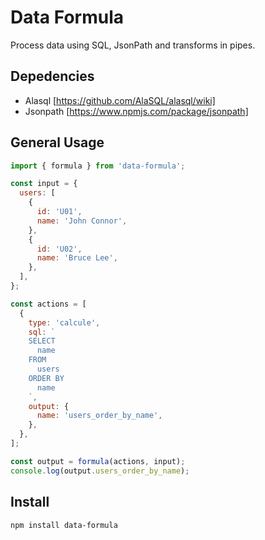 # Data Formula

Process data using SQL, JsonPath and transforms in pipes.

## Depedencies

- Alasql [https://github.com/AlaSQL/alasql/wiki]
- Jsonpath [https://www.npmjs.com/package/jsonpath]

## General Usage

```js
import { formula } from 'data-formula';

const input = {
  users: [
    {
      id: 'U01',
      name: 'John Connor',
    },
    {
      id: 'U02',
      name: 'Bruce Lee',
    },
  ],
};

const actions = [
  {
    type: 'calcule',
    sql: `
    SELECT 
      name
    FROM
      users
    ORDER BY
      name
    `,
    output: {
      name: 'users_order_by_name',
    },
  },
];

const output = formula(actions, input);
console.log(output.users_order_by_name);
```

## Install

```bash
npm install data-formula
```
